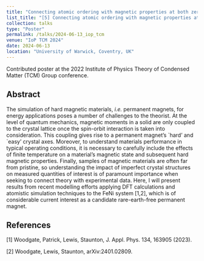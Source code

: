```yaml
---
title: "Connecting atomic ordering with magnetic properties at both zero and finite temperature in FeNi alloys"
list_title: "[5] Connecting atomic ordering with magnetic properties at both zero and finite temperature in FeNi alloys"
collection: talks
type: "Poster"
permalink: /talks/2024-06-13_iop_tcm
venue: "IoP TCM 2024"
date: 2024-06-13
location: "University of Warwick, Coventry, UK"
---
```


Contributed poster at the 2022 Institute of Physics Theory of Condensed Matter (TCM) Group conference.

<h2>Abstract</h2>
The simulation of hard magnetic materials, <i>i.e.</i> permanent magnets, for energy applications poses a number of challenges to the theorist. At the level of quantum mechanics, magnetic moments in a solid are only coupled to the crystal lattice once the spin-orbit interaction is taken into consideration. This coupling gives rise to a permanent magnet’s `hard’ and `easy’ crystal axes. Moreover, to understand materials performance in typical operating conditions, it is necessary to carefully include the effects of finite temperature on a material’s magnetic state and subsequent hard magnetic properties. Finally, samples of magnetic materials are often far from pristine, so understanding the impact of imperfect crystal structures on measured quantities of interest is of paramount importance when seeking to connect theory with experimental data. Here, I will present results from recent modelling efforts applying DFT calculations and atomistic simulation techniques to the FeNi system [1,2], which is of considerable current interest as a candidate rare-earth-free permanent magnet.

<h2>References</h2>
[1] Woodgate, Patrick, Lewis, Staunton, J. Appl. Phys. 134, 163905 (2023).

[2] Woodgate, Lewis, Staunton, arXiv:2401.02809.

